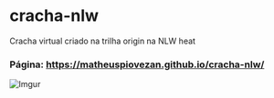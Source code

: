 # cracha-nlw
Cracha virtual criado na trilha origin na NLW heat

### Página: https://matheuspiovezan.github.io/cracha-nlw/
![Imgur](https://i.imgur.com/xIajhdt.png)
